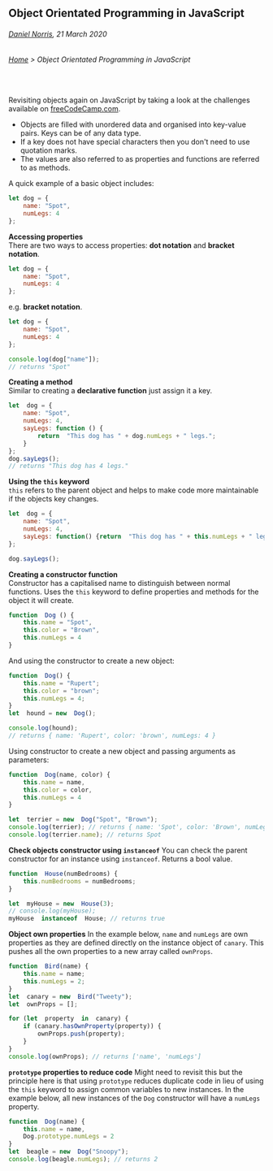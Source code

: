 ## Object Orientated Programming in JavaScript

###### [Daniel Norris](https://github.com/daniel-norris), 21 March 2020 
 
###### [Home](./) > Object Orientated Programming in JavaScript

<br> 

Revisiting objects again on JavaScript by taking a look at the challenges available on [freeCodeCamp.com](www.freecodecamp.com).  

- Objects are filled with unordered data and organised into key-value pairs. Keys can be of any data type. 
- If a key does not have special characters then you don't need to use quotation marks. 
- The values are also referred to as properties and functions are referred to as methods. 

A quick example of a basic object includes: 
```javascript 
let dog = {
	name: "Spot",
	numLegs: 4
};
```
**Accessing properties**  
There are two ways to access properties: **dot notation** and **bracket notation**. 

```javascript
let dog = {
	name: "Spot",
	numLegs: 4
};
```
e.g. **bracket notation**.
```javascript 
let dog = {
	name: "Spot", 
	numLegs: 4
}; 

console.log(dog["name"]); 
// returns "Spot" 
```

**Creating a method**  
Similar to creating a **declarative function** just assign it a key. 

```javascript 
let  dog = {
	name: "Spot",
	numLegs: 4,
	sayLegs: function () {
		return  "This dog has " + dog.numLegs + " legs.";
	}
};
dog.sayLegs();
// returns "This dog has 4 legs."
```
**Using the `this` keyword**  
`this` refers to the parent object and helps to make code more maintainable if the objects key changes. 
```javascript 
let  dog = {
	name: "Spot",
	numLegs: 4,
	sayLegs: function() {return  "This dog has " + this.numLegs + " legs.";}
};

dog.sayLegs();
```
**Creating a constructor function**  
Constructor has a capitalised name to distinguish between normal functions. Uses the `this` keyword to define properties and methods for the object it will create. 

```javascript 
function  Dog () {
	this.name = "Spot",
	this.color = "Brown",
	this.numLegs = 4
}
```
And using the constructor to create a new object: 

```javascript 
function  Dog() {
	this.name = "Rupert";
	this.color = "brown";
	this.numLegs = 4;
}
let  hound = new  Dog();

console.log(hound);
// returns { name: 'Rupert', color: 'brown', numLegs: 4 }
```
Using constructor to create a new object and passing arguments as parameters: 

```javascript 
function  Dog(name, color) {
	this.name = name,
	this.color = color,
	this.numLegs = 4
}

let  terrier = new  Dog("Spot", "Brown");
console.log(terrier); // returns { name: 'Spot', color: 'Brown', numLegs: 4 }
console.log(terrier.name); // returns Spot
```
**Check objects constructor using `instanceof`**
You can check the parent constructor for  an instance using `instanceof`. Returns a bool value. 

```javascript 
function  House(numBedrooms) {
	this.numBedrooms = numBedrooms;
}

let  myHouse = new  House(3);
// console.log(myHouse);
myHouse  instanceof  House; // returns true
```
**Object own properties** 
In the example below, `name` and `numLegs` are own properties as they are defined directly on the instance object of `canary`. This pushes all the own properties to a new array called `ownProps`. 

```javascript 
function  Bird(name) {
	this.name = name;
	this.numLegs = 2;
}
let  canary = new  Bird("Tweety");
let  ownProps = [];

for (let  property  in  canary) {
	if (canary.hasOwnProperty(property)) {
		ownProps.push(property);
	}
}
console.log(ownProps); // returns ['name', 'numLegs']
```
**`prototype` properties to reduce code**
Might need to revisit this but the principle here is that using `prototype` reduces duplicate code in lieu of using the `this` keyword to assign common variables to new instances. In the example below, all new instances of the `Dog` constructor will have a `numLegs` property. 

```javascript 
function  Dog(name) {
	this.name = name,
	Dog.prototype.numLegs = 2
}
let  beagle = new  Dog("Snoopy");
console.log(beagle.numLegs); // returns 2
```

